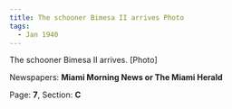 ```yaml
---  
title: The schooner Bimesa II arrives Photo  
tags:  
  - Jan 1940  
---  
```

  
The schooner Bimesa II arrives. [Photo]  
  
Newspapers: **Miami Morning News or The Miami Herald**  
  
Page: **7**, Section: **C** 
